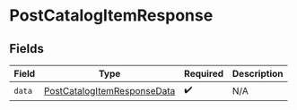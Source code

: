# PostCatalogItemResponse


## Fields

| Field                                                                                 | Type                                                                                  | Required                                                                              | Description                                                                           |
| ------------------------------------------------------------------------------------- | ------------------------------------------------------------------------------------- | ------------------------------------------------------------------------------------- | ------------------------------------------------------------------------------------- |
| `data`                                                                                | [PostCatalogItemResponseData](../../models/components/PostCatalogItemResponseData.md) | :heavy_check_mark:                                                                    | N/A                                                                                   |